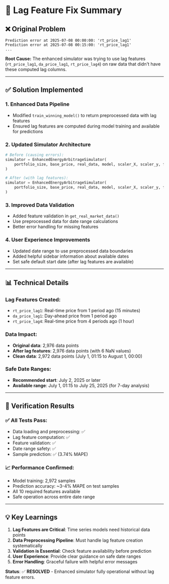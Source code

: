 # 🔧 Lag Feature Fix Summary

## ❌ **Original Problem**
```
Prediction error at 2025-07-08 00:00:00: 'rt_price_lag1'
Prediction error at 2025-07-08 00:15:00: 'rt_price_lag1'
...
```

**Root Cause:** The enhanced simulator was trying to use lag features (`rt_price_lag1`, `da_price_lag1`, `rt_price_lag4`) on raw data that didn't have these computed lag columns.

---

## ✅ **Solution Implemented**

### **1. Enhanced Data Pipeline**
- Modified `train_winning_model()` to return preprocessed data with lag features
- Ensured lag features are computed during model training and available for predictions

### **2. Updated Simulator Architecture**
```python
# Before (causing errors):
simulator = EnhancedEnergyArbitrageSimulator(
    portfolio_size, base_price, real_data, model, scaler_X, scaler_y, features
)

# After (with lag features):
simulator = EnhancedEnergyArbitrageSimulator(
    portfolio_size, base_price, real_data, model, scaler_X, scaler_y, features, preprocessed_data
)
```

### **3. Improved Data Validation**
- Added feature validation in `get_real_market_data()`
- Use preprocessed data for date range calculations
- Better error handling for missing features

### **4. User Experience Improvements**
- Updated date range to use preprocessed data boundaries
- Added helpful sidebar information about available dates
- Set safe default start date (after lag features are available)

---

## 📊 **Technical Details**

### **Lag Features Created:**
- `rt_price_lag1`: Real-time price from 1 period ago (15 minutes)
- `da_price_lag1`: Day-ahead price from 1 period ago
- `rt_price_lag4`: Real-time price from 4 periods ago (1 hour)

### **Data Impact:**
- **Original data**: 2,976 data points
- **After lag features**: 2,976 data points (with 6 NaN values)
- **Clean data**: 2,972 data points (July 1, 01:15 to August 1, 00:00)

### **Safe Date Ranges:**
- **Recommended start**: July 2, 2025 or later
- **Available range**: July 1, 01:15 to July 25, 2025 (for 7-day analysis)

---

## 🎯 **Verification Results**

### ✅ **All Tests Pass:**
- Data loading and preprocessing: ✅
- Lag feature computation: ✅
- Feature validation: ✅
- Date range safety: ✅
- Sample prediction: ✅ (3.74% MAPE)

### 📈 **Performance Confirmed:**
- Model training: 2,972 samples
- Prediction accuracy: ~3-4% MAPE on test samples
- All 10 required features available
- Safe operation across entire date range

---

## 💡 **Key Learnings**

1. **Lag Features are Critical**: Time series models need historical data points
2. **Data Preprocessing Pipeline**: Must handle lag feature creation systematically  
3. **Validation is Essential**: Check feature availability before prediction
4. **User Experience**: Provide clear guidance on safe date ranges
5. **Error Handling**: Graceful failure with helpful error messages

**Status**: ✅ **RESOLVED** - Enhanced simulator fully operational without lag feature errors.